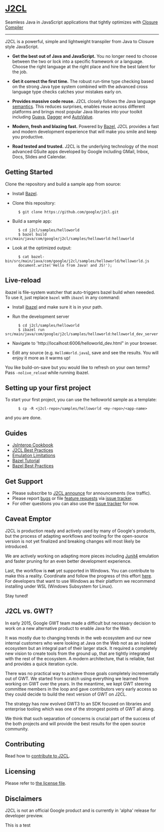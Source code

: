 # [J2CL](http://j2cl.io)

Seamless Java in JavaScript applications that tightly optimizes with
[Closure Compiler](https://github.com/google/closure-compiler)

---
J2CL is a powerful, simple and lightweight transpiler from Java to Closure style
JavaScript.

* **Get the best out of Java and JavaScript.** You no longer need to choose between
the two or lock into a specific framework or a language. Choose the right language
at the right place and hire the best talent for the job.

* **Get it correct the first time.** The robust run-time type checking based on
the strong Java type system combined with the advanced cross language type checks
catches your mistakes early on.

* **Provides massive code reuse.** J2CL closely follows the Java language
[semantics](docs/limitations.md). This reduces surprises, enables reuse across
different platforms and brings most popular Java libraries into your toolkit
including [Guava](https://github.com/google/guava), [Dagger](https://google.github.io/dagger/)
and [AutoValue](https://github.com/google/auto/tree/master/value).

* **Modern, fresh and blazing fast.** Powered by [Bazel](https://bazel.build/),
J2CL provides a fast and modern development experience that will make you smile
and keep you productive.

* **Road tested and trusted.** J2CL is the underlying technology of the most
advanced GSuite apps developed by Google including GMail, Inbox, Docs, Slides
and Calendar.


Getting Started
---
Clone the repository and build a sample app from source:

- Install [Bazel](https://bazel.build/versions/master/docs/install.html).

- Clone this repository:

```shell
      $ git clone https://github.com/google/j2cl.git
```

- Build a sample app:

```shell
      $ cd j2cl/samples/helloworld
      $ bazel build src/main/java/com/google/j2cl/samples/helloworld:helloworld
```

- Look at the optimized output:

```shell
      $ cat bazel-bin/src/main/java/com/google/j2cl/samples/helloworld/helloworld.js
      document.write('Hello from Java! and JS!');
```


Live-reload
---
ibazel is file-system watcher that auto-triggers bazel build when neeeded.
To use it, just replace ```bazel``` with ```ibazel``` in any command:

- Install [ibazel](https://github.com/bazelbuild/bazel-watcher#installation) and make sure it is in your path.

- Run the development server

```shell
      $ cd j2cl/samples/helloworld
      $ ibazel run src/main/java/com/google/j2cl/samples/helloworld:helloworld_dev_server
```
- Navigate to 'http://localhost:6006/helloworld_dev.html" in your browser.

- Edit any source (e.g. ```HelloWorld.java```), save and see the results.
You will enjoy it more as it warms up!

You like build-on-save but you would like to refresh on your own terms?
Pass ```-nolive_reload``` while running ibazel.


Setting up your first project
---
To start your first project, you can use the helloworld sample as a template:

```shell
      $ cp -R <j2cl-repo>/samples/helloworld <my-repo>/<app-name>
```

and you are done.


Guides
------
- [JsInterop Cookbook](docs/jsinterop-by-example.md)
- [J2CL Best Practices](docs/best-practices.md)
- [Emulation Limitations](docs/limitations.md)
- [Bazel Tutorial](https://docs.bazel.build/versions/master/tutorial/java.html)
- [Bazel Best Practices](https://docs.bazel.build/versions/master/best-practices.html)


Get Support
------
- Please subscribe to [J2CL announce](http://groups.google.com/forum/#!forum/j2cl-announce) for announcements (low traffic).
- Please report [bugs](https://github.com/google/j2cl/issues/new?template=bug_report.md&labels=bug)
or file [feature requests](https://github.com/google/j2cl/issues/new?template=feature_request.md&labels=enhancement)
via [issue tracker](https://github.com/google/j2cl/issues).
- For other questions you can also use the [issue tracker](https://github.com/google/j2cl/issues/new?template=question.md&labels=question) for now.


Caveat Emptor
-------------
J2CL is production ready and actively used by many of Google's products, but the
process of adapting workflows and tooling for the open-source version is not yet
finalized and breaking changes will most likely be introduced.

We are actively working on adapting more pieces including
[Junit4](https://junit.org/junit4/) emulation and faster pruning for an even
better development experience.

Last, the workflow is **not** yet supported in Windows. You can contribute to
make this a reality. Coordinate and follow the progress of this effort
[here](https://github.com/google/j2cl/issues/9).
For developers that want to use Windows as their platform we recommend
installing under WSL (Windows Subsystem for Linux).

Stay tuned!


J2CL vs. GWT?
---
In early 2015, Google GWT team made a difficult but necessary decision to work
on a new alternative product to enable Java for the Web.

It was mostly due to changing trends in the web ecosystem and our new internal
customers who were looking at Java on the Web not as an isolated ecosystem but
an integral part of their larger stack. It required a completely new vision
to create tools from the ground up, that are tightly integrated with the rest of
the ecosystem. A modern architecture, that is reliable, fast and provides a
quick iteration cycle.

There was no practical way to achieve those goals completely incrementally out
of GWT. We started from scratch using everything we learned from working on GWT
over the years. In the meantime, we kept GWT steering committee members in the
loop and gave contributors very early access so they could decide to build the
next version of GWT on J2CL.

The strategy has now evolved GWT3 to an SDK focused on libraries and enterprise
tooling which was one of the strongest points of GWT all along.

We think that such separation of concerns is crucial part of the success of the
both projects and will provide the best results for the open source community.


Contributing
------------
Read how to [contribute to J2CL](CONTRIBUTING.md).

Licensing
---------
Please refer to [the license file](LICENSE).

Disclaimers
-----------
J2CL is not an official Google product and is currently in 'alpha' release for developer preview.


This is a test
